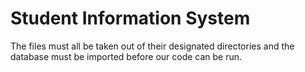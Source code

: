 # Student Information System

The files must all be taken out of their designated directories 
and the database must be imported before our code can be run.
